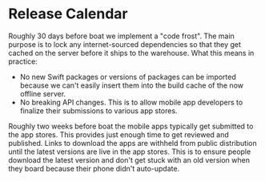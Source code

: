 Release Calendar
================

Roughly 30 days before boat we implement a "code frost". The main purpose is to lock any internet-sourced dependencies so that they get cached on the server before it ships to the warehouse. What this means in practice:

* No new Swift packages or versions of packages can be imported because we can't easily insert them into the build cache of the now offline server.
* No breaking API changes. This is to allow mobile app developers to finalize their submissions to various app stores.

Roughly two weeks before boat the mobile apps typically get submitted to the app stores. This provides just enough time to get reviewed and published. Links to download the apps are withheld from public distribution until the latest versions are live in the app stores. This is to ensure people download the latest version and don't get stuck with an old version when they board because their phone didn't auto-update.